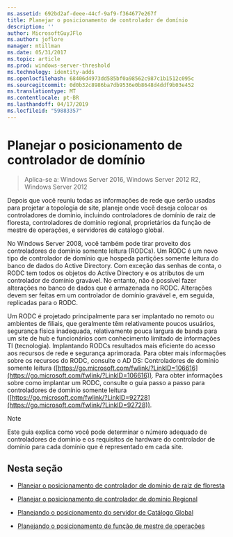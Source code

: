 ```yaml
---
ms.assetid: 692bd2af-deee-44cf-9af9-f364677e267f
title: Planejar o posicionamento de controlador de domínio
description: ''
author: MicrosoftGuyJFlo
ms.author: joflore
manager: mtillman
ms.date: 05/31/2017
ms.topic: article
ms.prod: windows-server-threshold
ms.technology: identity-adds
ms.openlocfilehash: 68406d4973dd585bf0a98562c987c1b1512c095c
ms.sourcegitcommit: 0d0b32c8986ba7db9536e0b8648d4ddf9b03e452
ms.translationtype: MT
ms.contentlocale: pt-BR
ms.lasthandoff: 04/17/2019
ms.locfileid: "59883357"
---
```

# <a name="planning-domain-controller-placement"></a>Planejar o posicionamento de controlador de domínio

>Aplica-se a: Windows Server 2016, Windows Server 2012 R2, Windows Server 2012

Depois que você reuniu todas as informações de rede que serão usadas para projetar a topologia de site, planeje onde você deseja colocar os controladores de domínio, incluindo controladores de domínio de raiz de floresta, controladores de domínio regional, proprietários da função de mestre de operações, e servidores de catálogo global.  
  
No Windows Server 2008, você também pode tirar proveito dos controladores de domínio somente leitura (RODCs). Um RODC é um novo tipo de controlador de domínio que hospeda partições somente leitura do banco de dados do Active Directory. Com exceção das senhas de conta, o RODC tem todos os objetos do Active Directory e os atributos de um controlador de domínio gravável. No entanto, não é possível fazer alterações no banco de dados que é armazenada no RODC. Alterações devem ser feitas em um controlador de domínio gravável e, em seguida, replicadas para o RODC.  
  
Um RODC é projetado principalmente para ser implantado no remoto ou ambientes de filiais, que geralmente têm relativamente poucos usuários, segurança física inadequada, relativamente pouca largura de banda para um site de hub e funcionários com conhecimento limitado de informações TI (tecnologia). Implantando RODCs resultados mais eficiente do acesso aos recursos de rede e segurança aprimorada. Para obter mais informações sobre os recursos do RODC, consulte o AD DS: Controladores de domínio somente leitura ([https://go.microsoft.com/fwlink/?LinkID=106616](https://go.microsoft.com/fwlink/?LinkID=106616)). Para obter informações sobre como implantar um RODC, consulte o guia passo a passo para controladores de domínio somente leitura ([https://go.microsoft.com/fwlink/?LinkID=92728](https://go.microsoft.com/fwlink/?LinkID=92728)).  
  
> [!NOTE]  
> Este guia explica como você pode determinar o número adequado de controladores de domínio e os requisitos de hardware do controlador de domínio para cada domínio que é representado em cada site.  
  
## <a name="in-this-section"></a>Nesta seção  
  
-   [Planejar o posicionamento de controlador de domínio de raiz de floresta](../../ad-ds/plan/Planning-Forest-Root-Domain-Controller-Placement.md)  
  
-   [Planejar o posicionamento de controlador de domínio Regional](../../ad-ds/plan/Planning-Regional-Domain-Controller-Placement.md)  
  
-   [Planejando o posicionamento do servidor de Catálogo Global](../../ad-ds/plan/Planning-Global-Catalog-Server-Placement.md)  
  
-   [Planejando o posicionamento de função de mestre de operações](../../ad-ds/plan/Planning-Operations-Master-Role-Placement.md)  
  


